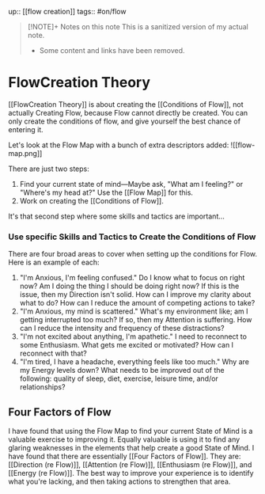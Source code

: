 up:: [[flow creation]]
tags:: #on/flow 

> [!NOTE]+ Notes on this note
> This is a sanitized version of my actual note. 
> - Some content and links have been removed.

# FlowCreation Theory
[[FlowCreation Theory]] is about creating the [[Conditions of Flow]], not actually Creating Flow, because Flow cannot directly be created. You can only create the conditions of flow, and give yourself the best chance of entering it.

Let's look at the Flow Map with a bunch of extra descriptors added:
![[flow-map.png]]

There are just two steps:
1. Find your current state of mind—Maybe ask, "What am I feeling?" or "Where's my head at?" Use the [[Flow Map]] for this.
2. Work on creating the [[Conditions of Flow]].

It's that second step where some skills and tactics are important...

### Use specific Skills and Tactics to Create the Conditions of Flow
There are four broad areas to cover when setting up the conditions for Flow. Here is an example of each:

1. "I'm Anxious, I'm feeling confused." Do I know what to focus on right now? Am I doing the thing I should be doing right now? If this is the issue, then my Direction isn't solid. How can I improve my clarity about what to do? How can I reduce the amount of competing actions to take?
2. "I'm Anxious, my mind is scattered." What's my environment like; am I getting interrupted too much? If so, then my Attention is suffering. How can I reduce the intensity and frequency of these distractions?
3. "I'm not excited about anything, I'm apathetic." I need to reconnect to some Enthusiasm. What gets me excited or motivated? How can I reconnect with that?
4. "I'm tired, I have a headache, everything feels like too much." Why are my Energy levels down? What needs to be improved out of the following: quality of sleep, diet, exercise, leisure time, and/or relationships?

## Four Factors of Flow

I have found that using the Flow Map to find your current State of Mind is a valuable exercise to improving it. Equally valuable is using it to find any glaring weaknesses in the elements that help create a good State of Mind. I have found that there are essentially [[Four Factors of Flow]]. They are: [[Direction (re Flow)]], [[Attention (re Flow)]], [[Enthusiasm (re Flow)]], and [[Energy (re Flow)]]. The best way to improve your experience is to identify what you're lacking, and then taking actions to strengthen that area.